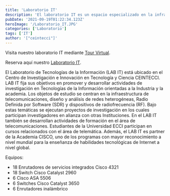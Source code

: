 ```yaml
---
title: 'Laboratorio IT'
description: 'El laboratorio IT es un espacio especializado en la infraestructura de redes de comunicaciones, plataformas de radiofrecuencia (RF).'
pubDate: '2021-09-19T01:22:34.123Z'
heroImage: '/Laboratorio_IT.JPG'
categories: ['Laboratorio']
tags: ['IT']
author: '["ceintecci"]'
---
```


Visita nuestro laboratorio IT mediante <a href="https://ceintecci.github.io/IT_Laboratory_virtual_tour/" target="_blank">Tour Virtual</a>.

Reserva aquí nuestro <a href="https://docs.google.com/forms/d/e/1FAIpQLSfKU8zVVEhIg6VHBrs6bl-SqebZp7P7CPASeR1L1yA_gKaBUA/viewform" target="_blank">Laboratorio IT</a>.

El Laboratorio de Tecnologías de la Información (LAB IT) está ubicado en el Centro de Investigación e Innovación en Tecnología y Ciencia CEINTECCI. LAB IT fija sus objetivos en promover y desarrollar actividades de investigación en Tecnologías de la Información orientadas a la Industria y la academia. Los objetos de estudio se centran en la infraestructura de telecomunicaciones, diseño y análisis de redes heterogéneas, Radio Definida por Software (SDR) y dispositivos de radiofrecuencia (RF). Bajo estas temáticas se ejecutan proyectos de investigación en los cuales participan investigadores en alianza con otras Instituciones. En el LAB IT también se desarrollan actividades de formación en el área de telecomunicaciones. Estudiantes de la Universidad ECCI participan en cursos relacionados con el área de telemática. Además, el LAB IT es partner de la Academia CISCO, uno de los programas con mayor reconocimiento a nivel mundial para la enseñanza de habilidades tecnológicas de Internet a nivel global.

Equipos:
-	18 Enrutadores de servicios integrados Cisco 4321 
-	18 Switch Cisco Catalyst 2960 
-	6 Cisco ASA 5506 
-	6 Switches Cisco Catalyst 3650 
-	6 Enrutadores inalámbrico
